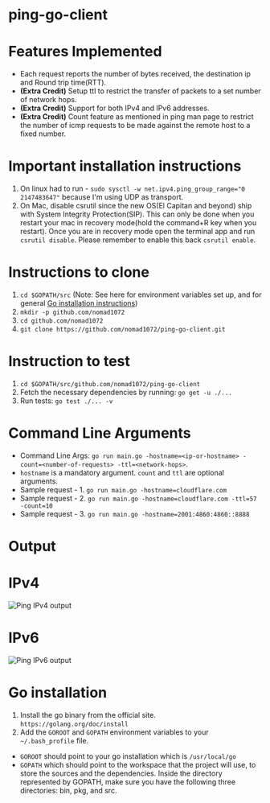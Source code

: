# ping-go-client

# Features Implemented

- Each request reports the number of bytes received, the destination ip and Round trip time(RTT).
- **(Extra Credit)** Setup ttl to restrict the transfer of packets to a set number of network hops.
- **(Extra Credit)** Support for both IPv4 and IPv6 addresses.
- **(Extra Credit)** Count feature as mentioned in ping man page to restrict the number of icmp requests to be made against the remote host to a fixed number.

# Important installation instructions

1. On linux had to run - ```sudo sysctl -w net.ipv4.ping_group_range="0   2147483647"``` because I'm using UDP as transport.
2. On Mac, disable csrutil since the new OS(El Capitan and beyond) ship with System Integrity Protection(SIP). This can only be done when you restart your mac in recovery mode(hold the command+R key when you restart). Once you are in recovery mode open the terminal app and run ```csrutil disable```. Please remember to enable this back ```csrutil enable```.

# Instructions to clone

1. ```cd $GOPATH/src``` (Note: See here for environment variables set up, and for general [Go installation instructions](#go-installation))
2. ```mkdir -p github.com/nomad1072```
3. ```cd github.com/nomad1072```
4. ```git clone https://github.com/nomad1072/ping-go-client.git```

# Instruction to test

1. ```cd $GOPATH/src/github.com/nomad1072/ping-go-client ```
2. Fetch  the necessary dependencies by running: ```go get -u ./...```
3. Run tests: ```go test ./... -v```

# Command Line Arguments

- Command Line Args: ```go run main.go -hostname=<ip-or-hostname> -count=<number-of-requests> -ttl=<network-hops>```.
- ```hostname``` is a mandatory argument. ```count``` and ```ttl``` are optional arguments.
- Sample request - 1. ```go run main.go -hostname=cloudflare.com```
- Sample request - 2. ```go run main.go -hostname=cloudflare.com -ttl=57 -count=10``` 
- Sample request - 3. ```go run main.go -hostname=2001:4860:4860::8888```

# Output

# IPv4

<img src="https://mybucket-test-openwhisk.s3.amazonaws.com/ipv4.png"
     alt="Ping IPv4 output" />
     
# IPv6

<img src="https://mybucket-test-openwhisk.s3.amazonaws.com/ipv6.png"
     alt="Ping IPv6 output"/>
     
# Go installation
1. Install the go binary from the official site. ```https://golang.org/doc/install```
2. Add the ```GOROOT``` and ```GOPATH``` environment variables to your ```~/.bash_profile``` file. 
- ```GOROOT``` should point to your go installation which is ```/usr/local/go``` 
- ```GOPATH``` which should point to the workspace that the project will use, to store the sources and the dependencies. Inside the directory represented by GOPATH, make sure you have the following three directories: bin, pkg, and src. 
